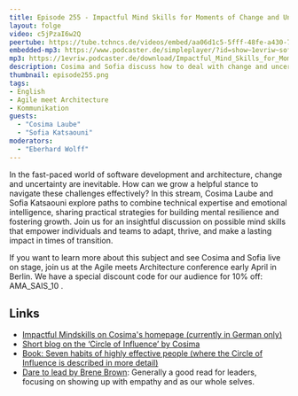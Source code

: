 ```yaml
---
title: Episode 255 - Impactful Mind Skills for Moments of Change and Uncertainty with Cosima Laube and Sofia Katsaouni
layout: folge
video: c5jPzaI6w2Q
peertube: https://tube.tchncs.de/videos/embed/aa06d1c5-5fff-48fe-a430-7129b52c2fe2
embedded-mp3: https://www.podcaster.de/simpleplayer/?id=show~1evriw~software-architektur-im-stream~pod-d614edf39013979a184ab35c0b8&v=1742386072
mp3: https://1evriw.podcaster.de/download/Impactful_Mind_Skills_for_Moments_of_Change_and_Uncertainty_with_Cosima_Laube_and_Sofia_Katsaouni.mp3
description: Cosima and Sofia discuss how to deal with change and uncertainty - and how mind skills can help 
thumbnail: episode255.png
tags:
- English
- Agile meet Architecture
- Kommunikation
guests:
  - "Cosima Laube"
  - "Sofia Katsaouni"
moderators:
  - "Eberhard Wolff"
---
```


In the fast-paced world of software development and architecture,
change and uncertainty are inevitable. How can we grow a helpful
stance to navigate these challenges effectively? In this stream,
Cosima Laube and Sofia Katsaouni explore paths to combine technical
expertise and emotional intelligence, sharing practical strategies for
building mental resilience and fostering growth. Join us for an
insightful discussion on possible mind skills that empower individuals
and teams to adapt, thrive, and make a lasting impact in times of
transition.

If you want to learn more about this subject and see Cosima and Sofia
live on stage, join us at the Agile meets Architecture conference
early April in Berlin. We have a special discount code for our
audience for 10% off: AMA_SAIS_10 .

## Links

- [Impactful Mindskills on Cosima's homepage (currently in German only)](https://www.cosima-laube.de/impactful-mindskills) 
- [Short blog on the ‘Circle of Influence’ by Cosima](https://www.respectandadapt.rocks/blog/from-challenges-to-changes-with-the-circle-of-influence )
- [Book: Seven habits of highly effective people (where the Circle of Influence is described in more detail)](https://en.wikipedia.org/wiki/The_7_Habits_of_Highly_Effective_People)
- [Dare to lead by Brene Brown](https://brenebrown.com/book/dare-to-lead/): Generally a good read for leaders, focusing on showing up with empathy and as our whole selves. 
